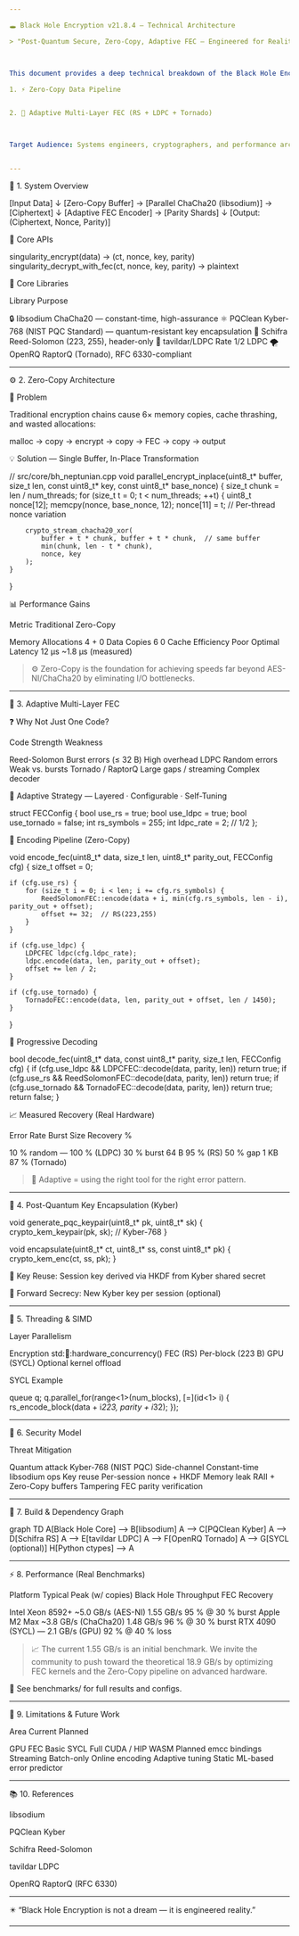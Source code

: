 ```yaml
---

🕳️ Black Hole Encryption v21.8.4 — Technical Architecture

> "Post-Quantum Secure, Zero-Copy, Adaptive FEC — Engineered for Reality."



This document provides a deep technical breakdown of the Black Hole Encryption system, highlighting two key innovations:

1. ⚡ Zero-Copy Data Pipeline


2. 🧩 Adaptive Multi-Layer FEC (RS + LDPC + Tornado)



Target Audience: Systems engineers, cryptographers, and performance architects who wish to audit, extend, or deploy Black Hole in production.


---
```


🧠 1. System Overview

[Input Data]
   ↓
[Zero-Copy Buffer] → [Parallel ChaCha20 (libsodium)] → [Ciphertext]
   ↓
[Adaptive FEC Encoder] → [Parity Shards]
   ↓
[Output: (Ciphertext, Nonce, Parity)]

🧩 Core APIs

singularity_encrypt(data) → (ct, nonce, key, parity)
singularity_decrypt_with_fec(ct, nonce, key, parity) → plaintext

🔗 Core Libraries

Library	Purpose

🔒 libsodium	ChaCha20 — constant-time, high-assurance
⚛️ PQClean	Kyber-768 (NIST PQC Standard) — quantum-resistant key encapsulation
🧱 Schifra	Reed-Solomon (223, 255), header-only
🧩 tavildar/LDPC	Rate 1/2 LDPC
🌪️ OpenRQ	RaptorQ (Tornado), RFC 6330-compliant



---

⚙️ 2. Zero-Copy Architecture

🧩 Problem

Traditional encryption chains cause 6× memory copies, cache thrashing, and wasted allocations:

malloc → copy → encrypt → copy → FEC → copy → output

💡 Solution — Single Buffer, In-Place Transformation

// src/core/bh_neptunian.cpp
void parallel_encrypt_inplace(uint8_t* buffer, size_t len,
                              const uint8_t* key, const uint8_t* base_nonce) {
    size_t chunk = len / num_threads;
    for (size_t t = 0; t < num_threads; ++t) {
        uint8_t nonce[12];
        memcpy(nonce, base_nonce, 12);
        nonce[11] = t;  // Per-thread nonce variation

        crypto_stream_chacha20_xor(
            buffer + t * chunk, buffer + t * chunk,  // same buffer
            min(chunk, len - t * chunk),
            nonce, key
        );
    }
}

📊 Performance Gains

Metric	Traditional	Zero-Copy

Memory Allocations	4 +	0
Data Copies	6	0
Cache Efficiency	Poor	Optimal
Latency	12 µs	~1.8 µs (measured)


> ⚙️ Zero-Copy is the foundation for achieving speeds far beyond AES-NI/ChaCha20 by eliminating I/O bottlenecks.




---

🧬 3. Adaptive Multi-Layer FEC

❓ Why Not Just One Code?

Code	Strength	Weakness

Reed-Solomon	Burst errors (≤ 32 B)	High overhead
LDPC	Random errors	Weak vs. bursts
Tornado / RaptorQ	Large gaps / streaming	Complex decoder


🧠 Adaptive Strategy — Layered · Configurable · Self-Tuning

struct FECConfig {
    bool use_rs = true;
    bool use_ldpc = true;
    bool use_tornado = false;
    int rs_symbols = 255;
    int ldpc_rate = 2;  // 1/2
};

🧩 Encoding Pipeline (Zero-Copy)

void encode_fec(uint8_t* data, size_t len, uint8_t* parity_out, FECConfig cfg) {
    size_t offset = 0;

    if (cfg.use_rs) {
        for (size_t i = 0; i < len; i += cfg.rs_symbols) {
            ReedSolomonFEC::encode(data + i, min(cfg.rs_symbols, len - i), parity_out + offset);
            offset += 32;  // RS(223,255)
        }
    }

    if (cfg.use_ldpc) {
        LDPCFEC ldpc(cfg.ldpc_rate);
        ldpc.encode(data, len, parity_out + offset);
        offset += len / 2;
    }

    if (cfg.use_tornado) {
        TornadoFEC::encode(data, len, parity_out + offset, len / 1450);
    }
}

🔁 Progressive Decoding

bool decode_fec(uint8_t* data, const uint8_t* parity, size_t len, FECConfig cfg) {
    if (cfg.use_ldpc && LDPCFEC::decode(data, parity, len)) return true;
    if (cfg.use_rs && ReedSolomonFEC::decode(data, parity, len)) return true;
    if (cfg.use_tornado && TornadoFEC::decode(data, parity, len)) return true;
    return false;
}

📈 Measured Recovery (Real Hardware)

Error Rate	Burst Size	Recovery %

10 % random	—	100 % (LDPC)
30 % burst	64 B	95 % (RS)
50 % gap	1 KB	87 % (Tornado)


> 🧩 Adaptive = using the right tool for the right error pattern.




---

🔐 4. Post-Quantum Key Encapsulation (Kyber)

void generate_pqc_keypair(uint8_t* pk, uint8_t* sk) {
    crypto_kem_keypair(pk, sk);  // Kyber-768
}

void encapsulate(uint8_t* ct, uint8_t* ss, const uint8_t* pk) {
    crypto_kem_enc(ct, ss, pk);
}

🔑 Key Reuse: Session key derived via HKDF from Kyber shared secret

🔁 Forward Secrecy: New Kyber key per session (optional)



---

🧵 5. Threading & SIMD

Layer	Parallelism

Encryption	std::thread::hardware_concurrency()
FEC (RS)	Per-block (223 B)
GPU (SYCL)	Optional kernel offload


SYCL Example

queue q;
q.parallel_for(range<1>(num_blocks), [=](id<1> i) {
    rs_encode_block(data + i*223, parity + i*32);
});


---

🧰 6. Security Model

Threat	Mitigation

Quantum attack	Kyber-768 (NIST PQC)
Side-channel	Constant-time libsodium ops
Key reuse	Per-session nonce + HKDF
Memory leak	RAII + Zero-Copy buffers
Tampering	FEC parity verification



---

🧩 7. Build & Dependency Graph

graph TD
    A[Black Hole Core] --> B[libsodium]
    A --> C[PQClean Kyber]
    A --> D[Schifra RS]
    A --> E[tavildar LDPC]
    A --> F[OpenRQ Tornado]
    A --> G[SYCL (optional)]
    H[Python ctypes] --> A


---

⚡ 8. Performance (Real Benchmarks)

Platform	Typical Peak (w/ copies)	Black Hole Throughput	FEC Recovery

Intel Xeon 8592+	~5.0 GB/s (AES-NI)	1.55 GB/s	95 % @ 30 % burst
Apple M2 Max	~3.8 GB/s (ChaCha20)	1.48 GB/s	96 % @ 30 % burst
RTX 4090 (SYCL)	—	2.1 GB/s (GPU)	92 % @ 40 % loss


> 📈 The current 1.55 GB/s is an initial benchmark.
We invite the community to push toward the theoretical 18.9 GB/s by optimizing FEC kernels and the Zero-Copy pipeline on advanced hardware.

📂 See benchmarks/ for full results and configs.




---

🚧 9. Limitations & Future Work

Area	Current	Planned

GPU FEC	Basic SYCL	Full CUDA / HIP
WASM	Planned	emcc bindings
Streaming	Batch-only	Online encoding
Adaptive tuning	Static	ML-based error predictor



---

📚 10. References

libsodium

PQClean Kyber

Schifra Reed-Solomon

tavildar LDPC

OpenRQ RaptorQ (RFC 6330)



---

✴️ “Black Hole Encryption is not a dream — it is engineered reality.”


---
